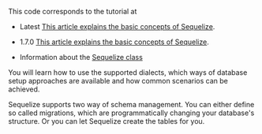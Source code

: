 This code corresponds to the tutorial at

* Latest [This article explains the basic concepts of Sequelize](http://docs.sequelizejs.com/en/latest/docs/getting-started/). 
* 1.7.0 [This article explains the basic concepts of Sequelize](http://docs.sequelizejs.com/en/1.7.0/articles/getting-started/). 

* Information about the [Sequelize class](http://sequelize.readthedocs.org/en/latest/api/sequelize/ )

You will learn how to use the supported dialects, which ways of database setup approaches are available and how common scenarios can be achieved.

Sequelize supports two way of schema management. You can either
define so called migrations, which are programmatically changing
your database's structure. Or you can let Sequelize create the
tables for you.


